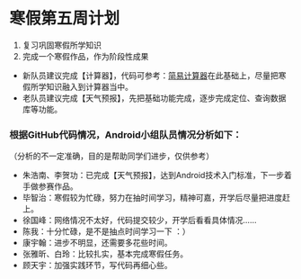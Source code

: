 # 寒假第五周计划
1. 复习巩固寒假所学知识
2. 完成一个寒假作品，作为阶段性成果
- 新队员建议完成【计算器】，代码可参考：[简易计算器](https://github.com/HBU/AndroidDemo/tree/master/chapter05/CalculatorDemo)在此基础上，尽量把寒假所学知识融入到计算器当中。
- 老队员建议完成【天气预报】，先把基础功能完成，逐步完成定位、查询数据库等功能。

### 根据GitHub代码情况，Android小组队员情况分析如下：
（分析的不一定准确，目的是帮助同学们进步，仅供参考）
- 朱浩南、李贺功：已完成【天气预报】，达到Android技术入门标准，下一步着手做参赛作品。
- 毕智治：寒假较为忙碌，努力在抽时间学习，精神可嘉，开学后尽量把进度赶上。
- 徐国峰：网络情况不太好，代码提交较少，开学后看看具体情况……
- 陈我：十分忙碌，是不是抽点时间学习一下 ：）
- 康宇翰：进步不明显，还需要多花些时间。
- 张雅昕、白玲：比较扎实，基本完成寒假任务。
- 顾天宇：加强实践环节，写代码再细心些。
